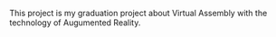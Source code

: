 This project is my graduation project about Virtual Assembly with the technology of Augumented Reality.
